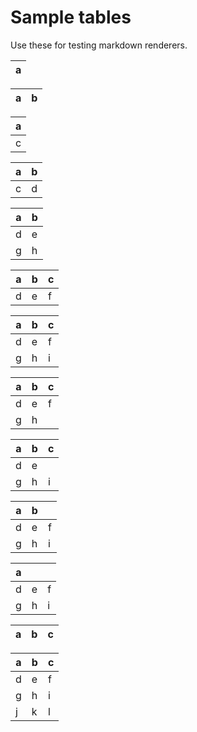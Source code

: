 # Sample tables

Use these for testing markdown renderers.

| a   |
| --- |

| a   | b   |
| --- | --- |

| a   |
| --- |
| c   |

| a   | b   |
| --- | --- |
| c   | d   |

| a   | b   |
| --- | --- |
| d   | e   |
| g   | h   |

| a   | b   | c   |
| --- | --- | --- |
| d   | e   | f   |

| a   | b   | c   |
| --- | --- | --- |
| d   | e   | f   |
| g   | h   | i   |

| a   | b   | c   |
| --- | --- | --- |
| d   | e   | f   |
| g   | h   |

| a   | b   | c   |
| --- | --- | --- |
| d   | e   |
| g   | h   | i   |

| a   | b   |     |
| --- | --- | --- |
| d   | e   | f   |
| g   | h   | i   |

| a   |     |     |
| --- | --- | --- |
| d   | e   | f   |
| g   | h   | i   |

| a   | b   | c   |
| --- | --- | --- |

| a   | b   | c   |
| --- | --- | --- |
| d   | e   | f   |
| g   | h   | i   |
| j   | k   | l   |
